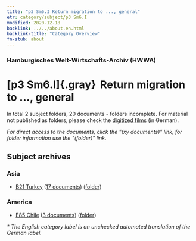 ```yaml
---
title: "p3 Sm6.I Return migration to ..., general"
etr: category/subject/p3 Sm6.I
modified: 2020-12-18
backlink: ../../about.en.html
backlink-title: "Category Overview"
fn-stub: about
---
```


### Hamburgisches Welt-Wirtschafts-Archiv (HWWA)
# [p3 Sm6.I]{.gray}&#8201; Return migration to ..., general&#160; 





In total 2 subject folders, 20 documents - folders incomplete.
For material not published as folders, please check the [digitized films](/film/h1_sh) (in German).

_For direct access to the documents, click the "(xy documents)" link, for folder information use the "(folder)" link._

## Subject archives



### Asia

- [B21 Turkey](../../../geo/about.en.html#B21) (<a href="https://dfg-viewer.de/show/?tx_dlf[id]=https://pm20.zbw.eu/mets/sh/1411xx/141111/1459xx/145922/public.mets.en.xml" target="_blank">17 documents</a>) ([folder](http://purl.org/pressemappe20/folder/sh/141111,145922))

### America

- [E85 Chile](../../../geo/about.en.html#E85) (<a href="https://dfg-viewer.de/show/?tx_dlf[id]=https://pm20.zbw.eu/mets/sh/1416xx/141691/1459xx/145922/public.mets.en.xml" target="_blank">3 documents</a>) ([folder](http://purl.org/pressemappe20/folder/sh/141691,145922))


_* The English category label is an unchecked automated translation of the German label._

